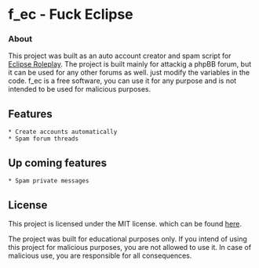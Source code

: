 # f_ec - Fuck Eclipse

### About

This project was built as an auto account creator and spam script for [Eclipse Roleplay](https://eclipse-rp.net/).
The project is built mainly for attackig a phpBB forum, but it can be used for any other forums as well. just modify the variables in the code. f_ec is a free software, you can use it for any purpose and is not intended to be used for malicious purposes.

## Features

    * Create accounts automatically
    * Spam forum threads

## Up coming features

    * Spam private messages

## License

This project is licensed under the MIT license. which can be found [here](https://opensource.org/licenses/MIT).

The project was built for educational purposes only. If you intend of using this project for malicious purposes, you are not allowed to use it.
In case of malicious use, you are responsible for all consequences.